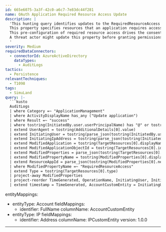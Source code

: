 ```yaml
---
id: 665e6075-3a3f-42c0-a6c7-7e83dc44f281
name: OAuth Application Required Resource Access Update
description: |
  'This hunting query identifies updates to the RequiredResourceAccess property of an OAuth application.
  This property specifies resources that an application requires access to and the set of OAuth permission scopes and application roles that it needs under each of those resources.
  This pre-configuration of required resource access drives the consent experience. The resourceAccess property of the requiredResourceAccess type is a collection of ResourceAccess.
  A threat actor might update this property before granting permissions to an application.
  '
severity: Medium
requiredDataConnectors:
  - connectorId: AzureActiveDirectory
    dataTypes:
      - AuditLogs
tactics:
  - Persistence
relevantTechniques:
  - T1098
tags:
  - SimuLand
query: |-
  ```kusto
  AuditLogs
  | where Category =~ "ApplicationManagement"
  | where ActivityDisplayName has_any ("Update application")
  | where Result =~ "success"
  | where tostring(InitiatedBy.user.userPrincipalName) has "@" or tostring(InitiatedBy.app.displayName) has "@"
  | extend UserAgent = tostring(AdditionalDetails[0].value)
  | extend InitiatingUser = tostring(parse_json(tostring(InitiatedBy.user)).userPrincipalName)
  | extend InitiatingIpAddress = tostring(parse_json(tostring(InitiatedBy.user)).ipAddress)
  | extend ModifiedApplication = tostring(TargetResources[0].displayName)
  | extend ModifiedApplicationObjectId = tostring(TargetResources[0].id)
  | extend ModifiedProperties = parse_json(tostring(TargetResources[0].modifiedProperties))
  | extend ModifiedPropertyName = tostring(ModifiedProperties[0].displayName)
  | extend ResourceAppId = parse_json(tostring(ModifiedProperties[0].newValue))[0].ResourceAppId
  | where ModifiedPropertyName =~ "RequiredResourceAccess"
  | extend Type = tostring(TargetResources[0].type)
  | project-away ModifiedProperties
  | project-reorder TimeGenerated, OperationName, InitiatingUser, InitiatingIpAddress, UserAgent, ModifiedApplication, ModifiedApplicationObjectId, CorrelationId, TenantId
  | extend timestamp = TimeGenerated, AccountCustomEntity = InitiatingUser, IPCustomEntity = InitiatingIpAddress
  ```
entityMappings:
  - entityType: Account
    fieldMappings:
      - identifier: FullName
        columnName: AccountCustomEntity
  - entityType: IP
    fieldMappings:
      - identifier: Address
        columnName: IPCustomEntity
version: 1.0.0
---
```


